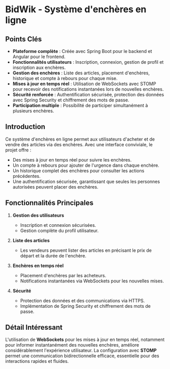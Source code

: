 # BidWik - Système d'enchères en ligne

## Points Clés

- **Plateforme complète** : Créée avec Spring Boot pour le backend et Angular pour le frontend.
- **Fonctionnalités utilisateurs** : Inscription, connexion, gestion de profil et inscription aux enchères.
- **Gestion des enchères** : Liste des articles, placement d'enchères, historique et compte à rebours pour chaque mise.
- **Mises à jour en temps réel** : Utilisation de WebSockets avec STOMP pour recevoir des notifications instantanées lors de nouvelles enchères.
- **Sécurité renforcée** : Authentification sécurisée, protection des données avec Spring Security et chiffrement des mots de passe.
- **Participation multiple** : Possibilité de participer simultanément à plusieurs enchères.

## Introduction

Ce système d'enchères en ligne permet aux utilisateurs d'acheter et de vendre des articles via des enchères. Avec une interface conviviale, le projet offre :
- Des mises à jour en temps réel pour suivre les enchères.
- Un compte à rebours pour ajouter de l'urgence dans chaque enchère.
- Un historique complet des enchères pour consulter les actions précédentes.
- Une authentification sécurisée, garantissant que seules les personnes autorisées peuvent placer des enchères.

## Fonctionnalités Principales

1. **Gestion des utilisateurs**  
    - Inscription et connexion sécurisées.
    - Gestion complète du profil utilisateur.

2. **Liste des articles**  
    - Les vendeurs peuvent lister des articles en précisant le prix de départ et la durée de l'enchère.

3. **Enchères en temps réel**  
    - Placement d'enchères par les acheteurs.
    - Notifications instantanées via WebSockets pour les nouvelles mises.

4. **Sécurité**  
    - Protection des données et des communications via HTTPS.
    - Implémentation de Spring Security et chiffrement des mots de passe.

## Détail Intéressant

L'utilisation de **WebSockets** pour les mises à jour en temps réel, notamment pour informer instantanément des nouvelles enchères, améliore considérablement l'expérience utilisateur. La configuration avec **STOMP** permet une communication bidirectionnelle efficace, essentielle pour des interactions rapides et fluides.
